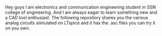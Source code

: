 Hey guys I am electronics and communication engineering student in SSN college of engineering. And I am always eager to learn something new and a CAD tool enthusiast. The following repository shares you the various analog circuits siimulated on LTspice and it has the .asc files you can try it on you own.
